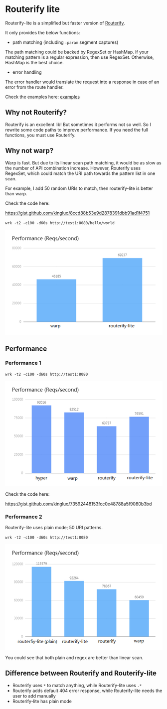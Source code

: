 # Routerify lite

Routerify-lite is a simplified but faster version of [Routerify](https://github.com/routerify/routerify).

It only provides the below functions:
* path matching (including `:param` segment captures)

The path matching could be backed by RegexSet or HashMap.
If your matching pattern is a regular expression, then use RegexSet. Otherwise, HashMap is the best choice.

* error handling

The error handler would translate the request into a response in case of an error from the route handler.

Check the examples here: [examples](./examples)

## Why not Routerify?

Routerify is an excellent lib! But sometimes it performs not so well.
So I rewrite some code paths to improve performance.
If you need the full functions, you must use Routerify.

## Why not warp?

Warp is fast. But due to its linear scan path matching,
it would be as slow as the number of API combination increase.
However, Routerify uses RegexSet, which could match the URI path towards the pattern list in one scan.

For example, I add 50 random URIs to match, then routerify-lite is better than warp.

Check the code here:

https://gist.github.com/kingluo/8ccd88b53e9d2878391dbb91ad1f4751

`wrk -t2 -c100 -d60s http://test1:8080/hello/world`

![Performance2](performance2.png)

## Performance

### Performance 1

`wrk -t2 -c100 -d60s http://test1:8080`

![Performance](performance.png)

Check the code here:

https://gist.github.com/kingluo/73592448153fcc0e48788a5f9080b3bd

### Performance 2

Routerify-lite uses plain mode; 50 URI patterns.

`wrk -t2 -c100 -d60s http://test1:8080`

![Performance](performance3.png)

You could see that both plain and regex are better than linear scan.

## Difference between Routerify and Routerify-lite

* Routerify uses `*` to match anything, while Routerify-lite uses `.*`
* Routerify adds default 404 error response, while Routerify-lite needs the user to add manually
* Routerify-lite has plain mode
